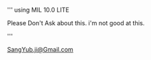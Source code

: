 '''
using MIL 10.0 LITE 


Please Don't Ask about this.
i'm not good at this.

'''


<SangYub.ji@Gmail.com>